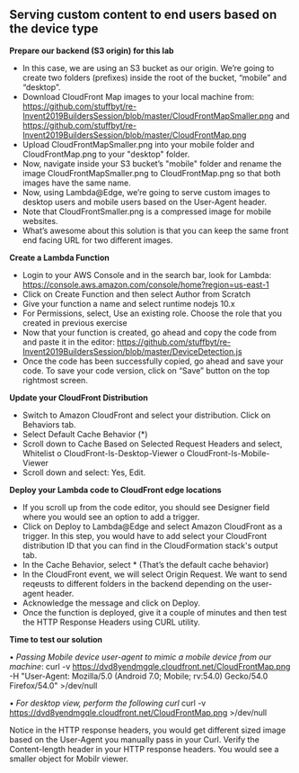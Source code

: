 ## Serving custom content to end users based on the device type

**Prepare our backend (S3 origin) for this lab**

-	In this case, we are using an S3 bucket as our origin. We’re going to create two folders (prefixes) inside the root of the bucket, “mobile” and “desktop”.
-	Download CloudFront Map images to your local machine from: 
  https://github.com/stuffbyt/re-Invent2019BuildersSession/blob/master/CloudFrontMapSmaller.png
  and https://github.com/stuffbyt/re-Invent2019BuildersSession/blob/master/CloudFrontMap.png
-	Upload CloudFrontMapSmaller.png into your mobile folder and CloudFrontMap.png to your "desktop" folder. 
-	Now, navigate inside your S3 bucket’s "mobile" folder and rename the image CloudFrontMapSmaller.png to CloudFrontMap.png so that both images have the same name. 
-	Now, using Lambda@Edge, we’re going to serve custom images to desktop users and mobile users based on the User-Agent header. 
-	Note that CloudFrontSmaller.png is a compressed image for mobile websites. 
-	What’s awesome about this solution is that you can keep the same front end facing URL for two different images.

**Create a Lambda Function**

-	Login to your AWS Console and in the search bar, look for Lambda: https://console.aws.amazon.com/console/home?region=us-east-1
-	Click on Create Function and then select Author from Scratch
-	Give your function a name and select runtime nodejs 10.x 
-	For Permissions, select, Use an existing role. Choose the role that you created in previous exercise 
-	Now that your function is created, go ahead and copy the code from and paste it in the editor: https://github.com/stuffbyt/re-Invent2019BuildersSession/blob/master/DeviceDetection.js
-	Once the code has been successfully copied, go ahead and save your code. To save your code version, click on “Save” button on the top rightmost screen.

**Update your CloudFront Distribution**

-	Switch to Amazon CloudFront and select your distribution. Click on Behaviors tab. 
-	Select Default Cache Behavior (*)
-	Scroll down to Cache Based on Selected Request Headers and select, Whitelist
o	CloudFront-Is-Desktop-Viewer
o	CloudFront-Is-Mobile-Viewer
-	Scroll down and select: Yes, Edit.

**Deploy your Lambda code to CloudFront edge locations**

-	If you scroll up from the code editor, you should see Designer field where you would see an option to add a trigger. 
-	Click on Deploy to Lambda@Edge and select Amazon CloudFront as a trigger. In this step, you would have to add select your CloudFront distribution ID that you can find in the CloudFormation stack's output tab. 
-	In the Cache Behavior, select * (That’s the default cache behavior)
-	In the CloudFront event, we will select Origin Request. We want to send reqeusts to different folders in the backend depending on the user-agent header. 
-	Acknowledge the message and click on Deploy.
-	Once the function is deployed, give it a couple of minutes and then test the HTTP Response Headers using CURL utility. 

**Time to test our solution**

• *Passing Mobile device user-agent to mimic a mobile device from our machine*:
curl -v https://dvd8yendmgqle.cloudfront.net/CloudFrontMap.png -H "User-Agent: Mozilla/5.0 (Android 7.0; Mobile; rv:54.0) Gecko/54.0 Firefox/54.0" >/dev/null

•	*For desktop view, perform the following curl*
curl -v https://dvd8yendmgqle.cloudfront.net/CloudFrontMap.png >/dev/null

Notice in the HTTP response headers, you would get different sized image based on the User-Agent you manually pass in your Curl. Verify the Content-length header in your HTTP response headers. You would see a smaller object for Mobilr viewer.
